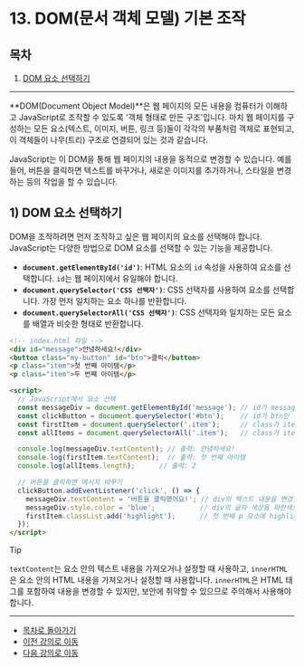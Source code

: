 # 13. DOM(문서 객체 모델) 기본 조작

## 목차
1. [DOM 요소 선택하기](#1-dom-요소-선택하기)

---

**DOM(Document Object Model)**은 웹 페이지의 모든 내용을 컴퓨터가 이해하고 JavaScript로 조작할 수 있도록 '객체 형태로 만든 구조'입니다. 마치 웹 페이지를 구성하는 모든 요소(텍스트, 이미지, 버튼, 링크 등)들이 각각의 부품처럼 객체로 표현되고, 이 객체들이 나무(트리) 구조로 연결되어 있는 것과 같습니다.

JavaScript는 이 DOM을 통해 웹 페이지의 내용을 동적으로 변경할 수 있습니다. 예를 들어, 버튼을 클릭하면 텍스트를 바꾸거나, 새로운 이미지를 추가하거나, 스타일을 변경하는 등의 작업을 할 수 있습니다.

## 1) DOM 요소 선택하기

DOM을 조작하려면 먼저 조작하고 싶은 웹 페이지의 요소를 선택해야 합니다. JavaScript는 다양한 방법으로 DOM 요소를 선택할 수 있는 기능을 제공합니다.

*   **`document.getElementById('id')`**: HTML 요소의 `id` 속성을 사용하여 요소를 선택합니다. `id`는 웹 페이지에서 유일해야 합니다.
*   **`document.querySelector('CSS 선택자')`**: CSS 선택자를 사용하여 요소를 선택합니다. 가장 먼저 일치하는 요소 하나를 반환합니다.
*   **`document.querySelectorAll('CSS 선택자')`**: CSS 선택자와 일치하는 모든 요소를 배열과 비슷한 형태로 반환합니다.

```html
<!-- index.html 파일 -->
<div id="message">안녕하세요!</div>
<button class="my-button" id="btn">클릭</button>
<p class="item">첫 번째 아이템</p>
<p class="item">두 번째 아이템</p>

<script>
  // JavaScript에서 요소 선택
  const messageDiv = document.getElementById('message'); // id가 message인 div 요소 선택
  const clickButton = document.querySelector('#btn');    // id가 btn인 버튼 요소 선택
  const firstItem = document.querySelector('.item');     // class가 item인 첫 번째 p 요소 선택
  const allItems = document.querySelectorAll('.item');   // class가 item인 모든 p 요소 선택

  console.log(messageDiv.textContent); // 출력: 안녕하세요!
  console.log(firstItem.textContent);  // 출력: 첫 번째 아이템
  console.log(allItems.length);      // 출력: 2

  // 버튼을 클릭하면 메시지 바꾸기
  clickButton.addEventListener('click', () => {
    messageDiv.textContent = '버튼을 클릭했어요!'; // div의 텍스트 내용을 변경합니다.
    messageDiv.style.color = 'blue';           // div의 글자 색상을 파란색으로 변경합니다.
    firstItem.classList.add('highlight');      // 첫 번째 p 요소에 highlight 클래스를 추가합니다.
  });
</script>
```

> [!TIP]
> `textContent`는 요소 안의 텍스트 내용을 가져오거나 설정할 때 사용하고, `innerHTML`은 요소 안의 HTML 내용을 가져오거나 설정할 때 사용합니다. `innerHTML`은 HTML 태그를 포함하여 내용을 변경할 수 있지만, 보안에 취약할 수 있으므로 주의해서 사용해야 합니다.

---

- [목차로 돌아가기](../README.md)
- [이전 강의로 이동](12-Browser-JavaScript.md)
- [다음 강의로 이동](14-Basic-Event-Handling.md)
